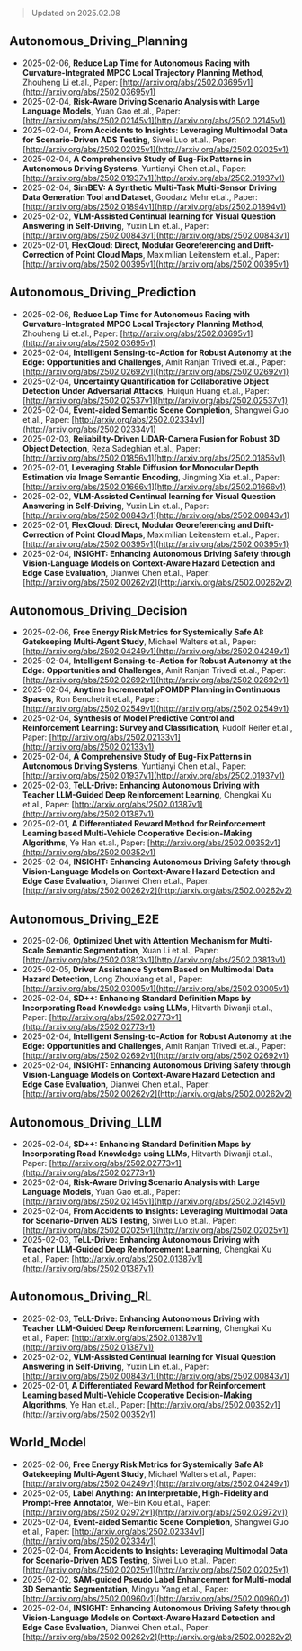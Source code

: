 > Updated on 2025.02.08

## Autonomous_Driving_Planning

- 2025-02-06, **Reduce Lap Time for Autonomous Racing with Curvature-Integrated MPCC Local Trajectory Planning Method**, Zhouheng Li et.al., Paper: [http://arxiv.org/abs/2502.03695v1](http://arxiv.org/abs/2502.03695v1)
- 2025-02-04, **Risk-Aware Driving Scenario Analysis with Large Language Models**, Yuan Gao et.al., Paper: [http://arxiv.org/abs/2502.02145v1](http://arxiv.org/abs/2502.02145v1)
- 2025-02-04, **From Accidents to Insights: Leveraging Multimodal Data for Scenario-Driven ADS Testing**, Siwei Luo et.al., Paper: [http://arxiv.org/abs/2502.02025v1](http://arxiv.org/abs/2502.02025v1)
- 2025-02-04, **A Comprehensive Study of Bug-Fix Patterns in Autonomous Driving Systems**, Yuntianyi Chen et.al., Paper: [http://arxiv.org/abs/2502.01937v1](http://arxiv.org/abs/2502.01937v1)
- 2025-02-04, **SimBEV: A Synthetic Multi-Task Multi-Sensor Driving Data Generation Tool and Dataset**, Goodarz Mehr et.al., Paper: [http://arxiv.org/abs/2502.01894v1](http://arxiv.org/abs/2502.01894v1)
- 2025-02-02, **VLM-Assisted Continual learning for Visual Question Answering in Self-Driving**, Yuxin Lin et.al., Paper: [http://arxiv.org/abs/2502.00843v1](http://arxiv.org/abs/2502.00843v1)
- 2025-02-01, **FlexCloud: Direct, Modular Georeferencing and Drift-Correction of Point Cloud Maps**, Maximilian Leitenstern et.al., Paper: [http://arxiv.org/abs/2502.00395v1](http://arxiv.org/abs/2502.00395v1)

## Autonomous_Driving_Prediction

- 2025-02-06, **Reduce Lap Time for Autonomous Racing with Curvature-Integrated MPCC Local Trajectory Planning Method**, Zhouheng Li et.al., Paper: [http://arxiv.org/abs/2502.03695v1](http://arxiv.org/abs/2502.03695v1)
- 2025-02-04, **Intelligent Sensing-to-Action for Robust Autonomy at the Edge: Opportunities and Challenges**, Amit Ranjan Trivedi et.al., Paper: [http://arxiv.org/abs/2502.02692v1](http://arxiv.org/abs/2502.02692v1)
- 2025-02-04, **Uncertainty Quantification for Collaborative Object Detection Under Adversarial Attacks**, Huiqun Huang et.al., Paper: [http://arxiv.org/abs/2502.02537v1](http://arxiv.org/abs/2502.02537v1)
- 2025-02-04, **Event-aided Semantic Scene Completion**, Shangwei Guo et.al., Paper: [http://arxiv.org/abs/2502.02334v1](http://arxiv.org/abs/2502.02334v1)
- 2025-02-03, **Reliability-Driven LiDAR-Camera Fusion for Robust 3D Object Detection**, Reza Sadeghian et.al., Paper: [http://arxiv.org/abs/2502.01856v1](http://arxiv.org/abs/2502.01856v1)
- 2025-02-01, **Leveraging Stable Diffusion for Monocular Depth Estimation via Image Semantic Encoding**, Jingming Xia et.al., Paper: [http://arxiv.org/abs/2502.01666v1](http://arxiv.org/abs/2502.01666v1)
- 2025-02-02, **VLM-Assisted Continual learning for Visual Question Answering in Self-Driving**, Yuxin Lin et.al., Paper: [http://arxiv.org/abs/2502.00843v1](http://arxiv.org/abs/2502.00843v1)
- 2025-02-01, **FlexCloud: Direct, Modular Georeferencing and Drift-Correction of Point Cloud Maps**, Maximilian Leitenstern et.al., Paper: [http://arxiv.org/abs/2502.00395v1](http://arxiv.org/abs/2502.00395v1)
- 2025-02-04, **INSIGHT: Enhancing Autonomous Driving Safety through Vision-Language Models on Context-Aware Hazard Detection and Edge Case Evaluation**, Dianwei Chen et.al., Paper: [http://arxiv.org/abs/2502.00262v2](http://arxiv.org/abs/2502.00262v2)

## Autonomous_Driving_Decision

- 2025-02-06, **Free Energy Risk Metrics for Systemically Safe AI: Gatekeeping Multi-Agent Study**, Michael Walters et.al., Paper: [http://arxiv.org/abs/2502.04249v1](http://arxiv.org/abs/2502.04249v1)
- 2025-02-04, **Intelligent Sensing-to-Action for Robust Autonomy at the Edge: Opportunities and Challenges**, Amit Ranjan Trivedi et.al., Paper: [http://arxiv.org/abs/2502.02692v1](http://arxiv.org/abs/2502.02692v1)
- 2025-02-04, **Anytime Incremental $ρ$POMDP Planning in Continuous Spaces**, Ron Benchetrit et.al., Paper: [http://arxiv.org/abs/2502.02549v1](http://arxiv.org/abs/2502.02549v1)
- 2025-02-04, **Synthesis of Model Predictive Control and Reinforcement Learning: Survey and Classification**, Rudolf Reiter et.al., Paper: [http://arxiv.org/abs/2502.02133v1](http://arxiv.org/abs/2502.02133v1)
- 2025-02-04, **A Comprehensive Study of Bug-Fix Patterns in Autonomous Driving Systems**, Yuntianyi Chen et.al., Paper: [http://arxiv.org/abs/2502.01937v1](http://arxiv.org/abs/2502.01937v1)
- 2025-02-03, **TeLL-Drive: Enhancing Autonomous Driving with Teacher LLM-Guided Deep Reinforcement Learning**, Chengkai Xu et.al., Paper: [http://arxiv.org/abs/2502.01387v1](http://arxiv.org/abs/2502.01387v1)
- 2025-02-01, **A Differentiated Reward Method for Reinforcement Learning based Multi-Vehicle Cooperative Decision-Making Algorithms**, Ye Han et.al., Paper: [http://arxiv.org/abs/2502.00352v1](http://arxiv.org/abs/2502.00352v1)
- 2025-02-04, **INSIGHT: Enhancing Autonomous Driving Safety through Vision-Language Models on Context-Aware Hazard Detection and Edge Case Evaluation**, Dianwei Chen et.al., Paper: [http://arxiv.org/abs/2502.00262v2](http://arxiv.org/abs/2502.00262v2)

## Autonomous_Driving_E2E

- 2025-02-06, **Optimized Unet with Attention Mechanism for Multi-Scale Semantic Segmentation**, Xuan Li et.al., Paper: [http://arxiv.org/abs/2502.03813v1](http://arxiv.org/abs/2502.03813v1)
- 2025-02-05, **Driver Assistance System Based on Multimodal Data Hazard Detection**, Long Zhouxiang et.al., Paper: [http://arxiv.org/abs/2502.03005v1](http://arxiv.org/abs/2502.03005v1)
- 2025-02-04, **SD++: Enhancing Standard Definition Maps by Incorporating Road Knowledge using LLMs**, Hitvarth Diwanji et.al., Paper: [http://arxiv.org/abs/2502.02773v1](http://arxiv.org/abs/2502.02773v1)
- 2025-02-04, **Intelligent Sensing-to-Action for Robust Autonomy at the Edge: Opportunities and Challenges**, Amit Ranjan Trivedi et.al., Paper: [http://arxiv.org/abs/2502.02692v1](http://arxiv.org/abs/2502.02692v1)
- 2025-02-04, **INSIGHT: Enhancing Autonomous Driving Safety through Vision-Language Models on Context-Aware Hazard Detection and Edge Case Evaluation**, Dianwei Chen et.al., Paper: [http://arxiv.org/abs/2502.00262v2](http://arxiv.org/abs/2502.00262v2)

## Autonomous_Driving_LLM

- 2025-02-04, **SD++: Enhancing Standard Definition Maps by Incorporating Road Knowledge using LLMs**, Hitvarth Diwanji et.al., Paper: [http://arxiv.org/abs/2502.02773v1](http://arxiv.org/abs/2502.02773v1)
- 2025-02-04, **Risk-Aware Driving Scenario Analysis with Large Language Models**, Yuan Gao et.al., Paper: [http://arxiv.org/abs/2502.02145v1](http://arxiv.org/abs/2502.02145v1)
- 2025-02-04, **From Accidents to Insights: Leveraging Multimodal Data for Scenario-Driven ADS Testing**, Siwei Luo et.al., Paper: [http://arxiv.org/abs/2502.02025v1](http://arxiv.org/abs/2502.02025v1)
- 2025-02-03, **TeLL-Drive: Enhancing Autonomous Driving with Teacher LLM-Guided Deep Reinforcement Learning**, Chengkai Xu et.al., Paper: [http://arxiv.org/abs/2502.01387v1](http://arxiv.org/abs/2502.01387v1)

## Autonomous_Driving_RL

- 2025-02-03, **TeLL-Drive: Enhancing Autonomous Driving with Teacher LLM-Guided Deep Reinforcement Learning**, Chengkai Xu et.al., Paper: [http://arxiv.org/abs/2502.01387v1](http://arxiv.org/abs/2502.01387v1)
- 2025-02-02, **VLM-Assisted Continual learning for Visual Question Answering in Self-Driving**, Yuxin Lin et.al., Paper: [http://arxiv.org/abs/2502.00843v1](http://arxiv.org/abs/2502.00843v1)
- 2025-02-01, **A Differentiated Reward Method for Reinforcement Learning based Multi-Vehicle Cooperative Decision-Making Algorithms**, Ye Han et.al., Paper: [http://arxiv.org/abs/2502.00352v1](http://arxiv.org/abs/2502.00352v1)

## World_Model

- 2025-02-06, **Free Energy Risk Metrics for Systemically Safe AI: Gatekeeping Multi-Agent Study**, Michael Walters et.al., Paper: [http://arxiv.org/abs/2502.04249v1](http://arxiv.org/abs/2502.04249v1)
- 2025-02-05, **Label Anything: An Interpretable, High-Fidelity and Prompt-Free Annotator**, Wei-Bin Kou et.al., Paper: [http://arxiv.org/abs/2502.02972v1](http://arxiv.org/abs/2502.02972v1)
- 2025-02-04, **Event-aided Semantic Scene Completion**, Shangwei Guo et.al., Paper: [http://arxiv.org/abs/2502.02334v1](http://arxiv.org/abs/2502.02334v1)
- 2025-02-04, **From Accidents to Insights: Leveraging Multimodal Data for Scenario-Driven ADS Testing**, Siwei Luo et.al., Paper: [http://arxiv.org/abs/2502.02025v1](http://arxiv.org/abs/2502.02025v1)
- 2025-02-02, **SAM-guided Pseudo Label Enhancement for Multi-modal 3D Semantic Segmentation**, Mingyu Yang et.al., Paper: [http://arxiv.org/abs/2502.00960v1](http://arxiv.org/abs/2502.00960v1)
- 2025-02-04, **INSIGHT: Enhancing Autonomous Driving Safety through Vision-Language Models on Context-Aware Hazard Detection and Edge Case Evaluation**, Dianwei Chen et.al., Paper: [http://arxiv.org/abs/2502.00262v2](http://arxiv.org/abs/2502.00262v2)

